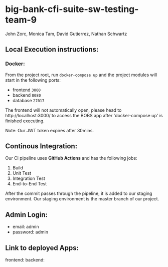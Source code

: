 # big-bank-cfi-suite-sw-testing-team-9
John Zorc, Monica Tam, David Gutierrez, Nathan Schwartz

## Local Execution instructions:
### Docker:


From the project root, run `docker-compose up` and the project modules will start in the following ports:
- frontend `3000`
- backend `8080`
- database `27017`


The frontend will not automatically open, please head to http://localhost:3000/ to access the BOBS app after 'docker-compose up' is finished executing.

Note: Our JWT token expires after 30mins.


## Continous Integration:
Our CI pipeline uses **GitHub Actions** and has the following jobs:

1. Build
2. Unit Test
3. Integration Test
4. End-to-End Test

After the commit passes through the pipeline, it is added to our staging environment.
Our staging environment is the master branch of our project.


## Admin Login:
- email: admin
- password: admin


## Link to deployed Apps:
frontend: 
backend: 
